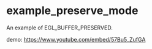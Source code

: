 # example_preserve_mode
An example of EGL_BUFFER_PRESERVED.

demo: https://www.youtube.com/embed/57Bu5_ZufGA
